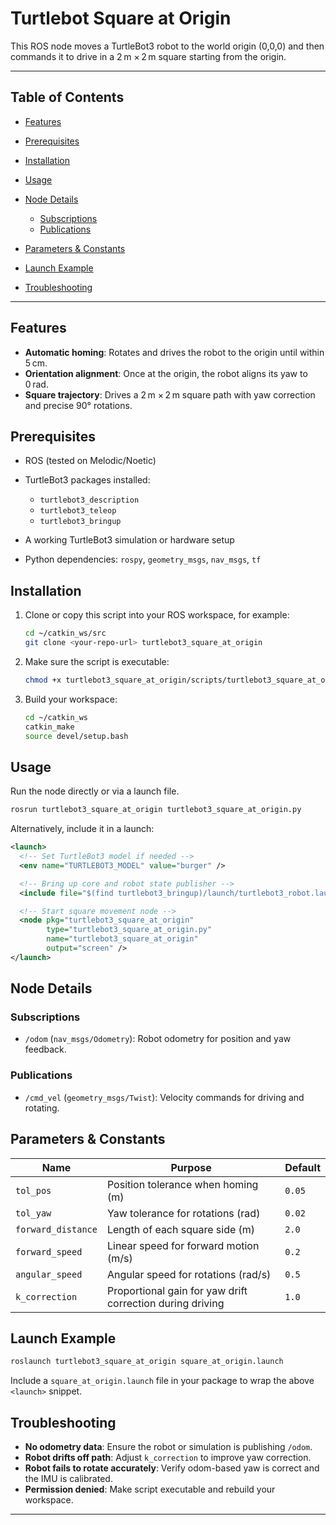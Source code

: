 # Turtlebot Square at Origin

This ROS node moves a TurtleBot3 robot to the world origin (0,0,0) and then commands it to drive in a 2 m × 2 m square starting from the origin.

---

## Table of Contents

* [Features](#features)
* [Prerequisites](#prerequisites)
* [Installation](#installation)
* [Usage](#usage)
* [Node Details](#node-details)

  * [Subscriptions](#subscriptions)
  * [Publications](#publications)
* [Parameters & Constants](#parameters--constants)
* [Launch Example](#launch-example)
* [Troubleshooting](#troubleshooting)

---

## Features

* **Automatic homing**: Rotates and drives the robot to the origin until within 5 cm.
* **Orientation alignment**: Once at the origin, the robot aligns its yaw to 0 rad.
* **Square trajectory**: Drives a 2 m × 2 m square path with yaw correction and precise 90° rotations.

## Prerequisites

* ROS (tested on Melodic/Noetic)
* TurtleBot3 packages installed:

  * `turtlebot3_description`
  * `turtlebot3_teleop`
  * `turtlebot3_bringup`
* A working TurtleBot3 simulation or hardware setup
* Python dependencies: `rospy`, `geometry_msgs`, `nav_msgs`, `tf`

## Installation

1. Clone or copy this script into your ROS workspace, for example:

   ```bash
   cd ~/catkin_ws/src
   git clone <your-repo-url> turtlebot3_square_at_origin
   ```
2. Make sure the script is executable:

   ```bash
   chmod +x turtlebot3_square_at_origin/scripts/turtlebot3_square_at_origin.py
   ```
3. Build your workspace:

   ```bash
   cd ~/catkin_ws
   catkin_make
   source devel/setup.bash
   ```

## Usage

Run the node directly or via a launch file.

```bash
rosrun turtlebot3_square_at_origin turtlebot3_square_at_origin.py
```

Alternatively, include it in a launch:

```xml
<launch>
  <!-- Set TurtleBot3 model if needed -->
  <env name="TURTLEBOT3_MODEL" value="burger" />

  <!-- Bring up core and robot state publisher -->
  <include file="$(find turtlebot3_bringup)/launch/turtlebot3_robot.launch" />

  <!-- Start square movement node -->
  <node pkg="turtlebot3_square_at_origin"
        type="turtlebot3_square_at_origin.py"
        name="turtlebot3_square_at_origin"
        output="screen" />
</launch>
```

## Node Details

### Subscriptions

* `/odom` (`nav_msgs/Odometry`): Robot odometry for position and yaw feedback.

### Publications

* `/cmd_vel` (`geometry_msgs/Twist`): Velocity commands for driving and rotating.

## Parameters & Constants

| Name               | Purpose                                                   | Default |
| ------------------ | --------------------------------------------------------- | ------- |
| `tol_pos`          | Position tolerance when homing (m)                        | `0.05`  |
| `tol_yaw`          | Yaw tolerance for rotations (rad)                         | `0.02`  |
| `forward_distance` | Length of each square side (m)                            | `2.0`   |
| `forward_speed`    | Linear speed for forward motion (m/s)                     | `0.2`   |
| `angular_speed`    | Angular speed for rotations (rad/s)                       | `0.5`   |
| `k_correction`     | Proportional gain for yaw drift correction during driving | `1.0`   |

## Launch Example

```bash
roslaunch turtlebot3_square_at_origin square_at_origin.launch
```

Include a `square_at_origin.launch` file in your package to wrap the above `<launch>` snippet.

## Troubleshooting

* **No odometry data**: Ensure the robot or simulation is publishing `/odom`.
* **Robot drifts off path**: Adjust `k_correction` to improve yaw correction.
* **Robot fails to rotate accurately**: Verify odom-based yaw is correct and the IMU is calibrated.
* **Permission denied**: Make script executable and rebuild your workspace.

---


